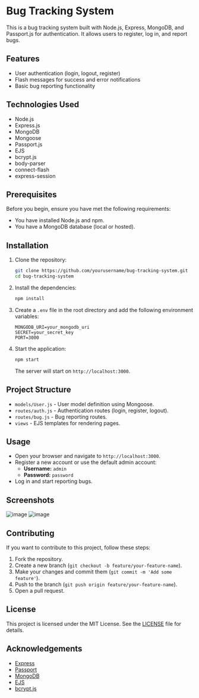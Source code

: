 # Bug Tracking System

This is a bug tracking system built with Node.js, Express, MongoDB, and Passport.js for authentication. It allows users to register, log in, and report bugs.

## Features

- User authentication (login, logout, register)
- Flash messages for success and error notifications
- Basic bug reporting functionality

## Technologies Used

- Node.js
- Express.js
- MongoDB
- Mongoose
- Passport.js
- EJS
- bcrypt.js
- body-parser
- connect-flash
- express-session

## Prerequisites

Before you begin, ensure you have met the following requirements:

- You have installed Node.js and npm.
- You have a MongoDB database (local or hosted).

## Installation

1. Clone the repository:

    ```bash
    git clone https://github.com/yourusername/bug-tracking-system.git
    cd bug-tracking-system
    ```

2. Install the dependencies:

    ```bash
    npm install
    ```

3. Create a `.env` file in the root directory and add the following environment variables:

    ```
    MONGODB_URI=your_mongodb_uri
    SECRET=your_secret_key
    PORT=3000
    ```

4. Start the application:

    ```bash
    npm start
    ```

    The server will start on `http://localhost:3000`.

## Project Structure

- `models/User.js` - User model definition using Mongoose.
- `routes/auth.js` - Authentication routes (login, register, logout).
- `routes/bug.js` - Bug reporting routes.
- `views` - EJS templates for rendering pages.

## Usage

- Open your browser and navigate to `http://localhost:3000`.
- Register a new account or use the default admin account:
    - **Username:** `admin`
    - **Password:** `password`
- Log in and start reporting bugs.

## Screenshots

![image](https://github.com/chavez62/JS-Bug-Track/assets/67764701/adc045ae-7e6b-4710-8e55-568f6ee7dd17)
![image](https://github.com/chavez62/JS-Bug-Track/assets/67764701/f6583563-47ce-46c9-bbbc-ca8f3970c40c)


## Contributing

If you want to contribute to this project, follow these steps:

1. Fork the repository.
2. Create a new branch (`git checkout -b feature/your-feature-name`).
3. Make your changes and commit them (`git commit -m 'Add some feature'`).
4. Push to the branch (`git push origin feature/your-feature-name`).
5. Open a pull request.

## License

This project is licensed under the MIT License. See the [LICENSE](LICENSE) file for details.

## Acknowledgements

- [Express](https://expressjs.com/)
- [Passport](http://www.passportjs.org/)
- [MongoDB](https://www.mongodb.com/)
- [EJS](https://ejs.co/)
- [bcrypt.js](https://github.com/dcodeIO/bcrypt.js)

